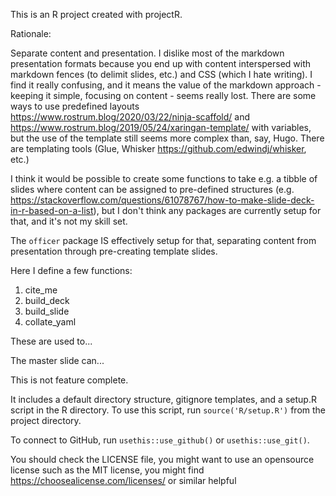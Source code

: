 This is an R project created with projectR. 

Rationale:

Separate content and presentation. I dislike most of the markdown presentation formats because you end up with content interspersed with markdown fences (to delimit slides, etc.) and CSS (which I hate writing). I find it really confusing, and it means the value of the markdown approach - keeping it simple, focusing on content - seems really lost. 
There are some ways to use predefined layouts https://www.rostrum.blog/2020/03/22/ninja-scaffold/ and https://www.rostrum.blog/2019/05/24/xaringan-template/ with variables, but the use of the template still seems more complex than, say, Hugo. 
There are templating tools (Glue, Whisker https://github.com/edwindj/whisker, etc.)

I think it would be possible to create some functions to take e.g. a tibble of slides where content can be assigned to pre-defined structures (e.g. https://stackoverflow.com/questions/61078767/how-to-make-slide-deck-in-r-based-on-a-list), but I don't think any packages are currently setup for that, and it's not my skill set.

The `officer` package IS effectively setup for that, separating content from presentation through pre-creating template slides. 

Here I define a few functions:

1. cite_me
1. build_deck
1. build_slide
1. collate_yaml

These are used to...

The master slide can...

This is not feature complete. 






  It includes a default directory structure, gitignore templates, and a setup.R script 
  in the R directory. To use this script, run `source('R/setup.R')` from the project directory. 

  To connect to GitHub, run `usethis::use_github()` or `usethis::use_git()`. 

  You should check the LICENSE file, you might want to use an opensource license such as the MIT license,
  you might find https://choosealicense.com/licenses/ or similar helpful
